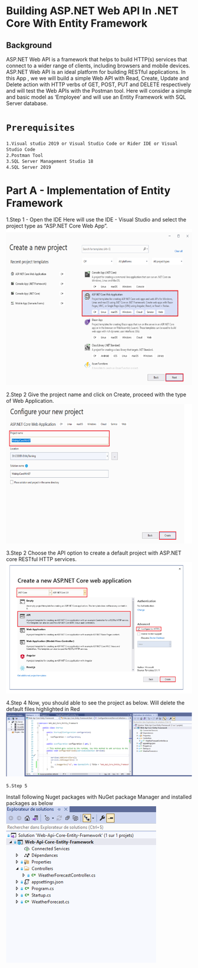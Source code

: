 # Building ASP.NET Web API In .NET Core With Entity Framework

## Background

ASP.NET Web API is a framework that helps to build HTTP(s) services that connect to a wider range of clients, 
including browsers and mobile devices.
ASP.NET Web API is an ideal platform for building RESTful applications.
In this App , we we will build a simple Web API with Read, Create, Update and Delete action with HTTP verbs 
of GET, POST, PUT and DELETE respectively and will test the Web APIs with the Postman tool.
Here will consider a simple and basic model as ‘Employee’ and will use an Entity Framework with SQL Server database.

# `Prerequisites`
    1.Visual studio 2019 or Visual Studio Code or Rider IDE or Visual Studio Code
    2.Postman Tool
    3.SQL Server Management Studio 18
    4.SQL Server 2019
    
# Part A - Implementation of Entity Framework

   1.Step 1 - Open the IDE
   Here will use the IDE - Visual Studio and select the project type as “ASP.NET Core Web App”.
    <img src="img-1.PNG">
    
   2.Step 2
   Give the project name and click on Create, proceed with the type of Web Application.
    <img src="img-2.PNG">
    
   3.Step 2
   Choose the API option to create a default project with ASP.NET core RESTful HTTP services.  
    <img src="img-3.PNG">
    
   4.Step 4
   Now, you should able to see the project as below. Will delete the default files highlighted in Red
    <img src="img-4.PNG">
    
    5.Step 5
   Install following Nuget packages with NuGet package Manager and installed packages as below
    <img src="img-5.PNG">
